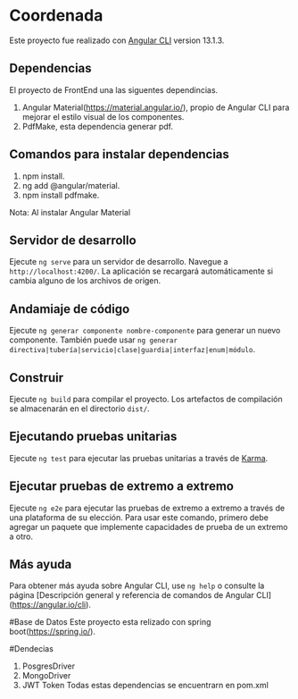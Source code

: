 # Coordenada

Este proyecto fue realizado con [Angular CLI](https://github.com/angular/angular-cli) version 13.1.3.

## Dependencias

El proyecto de FrontEnd una las siguentes dependincias.
1. Angular Material(https://material.angular.io/), propio de Angular CLI para mejorar 
el estilo visual de los componentes.
2. PdfMake, esta dependencia generar pdf.

## Comandos para instalar dependencias

1. npm install.
2. ng add @angular/material.
3. npm install pdfmake.


Nota: Al instalar Angular Material



## Servidor de desarrollo

Ejecute `ng serve` para un servidor de desarrollo. Navegue a `http://localhost:4200/`. La aplicación se recargará automáticamente si cambia alguno de los archivos de origen.

## Andamiaje de código

Ejecute `ng generar componente nombre-componente` para generar un nuevo componente. También puede usar `ng generar directiva|tubería|servicio|clase|guardia|interfaz|enum|módulo`.

## Construir

Ejecute `ng build` para compilar el proyecto. Los artefactos de compilación se almacenarán en el directorio `dist/`.

## Ejecutando pruebas unitarias

Ejecute `ng test` para ejecutar las pruebas unitarias a través de [Karma](https://karma-runner.github.io).

## Ejecutar pruebas de extremo a extremo

Ejecute `ng e2e` para ejecutar las pruebas de extremo a extremo a través de una plataforma de su elección. Para usar este comando, primero debe agregar un paquete que implemente capacidades de prueba de un extremo a otro.

## Más ayuda

Para obtener más ayuda sobre Angular CLI, use `ng help` o consulte la página [Descripción general y referencia de comandos de Angular CLI] (https://angular.io/cli).


#Base de Datos
Este proyecto esta relizado con
spring boot(https://spring.io/).

#Dendecias
1. PosgresDriver
2. MongoDriver
3. JWT Token
Todas estas dependencias se encuentrarn en pom.xml
